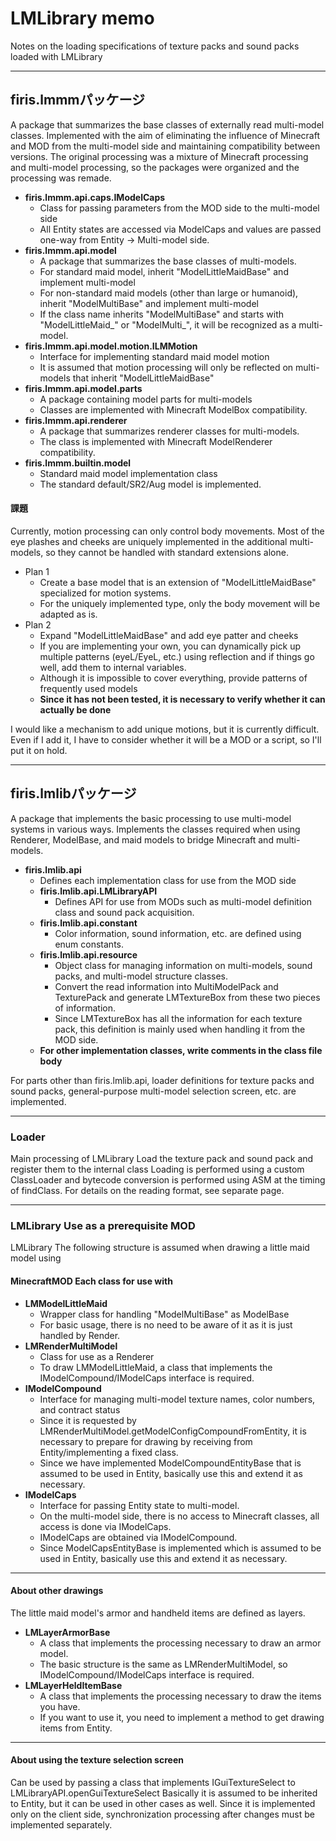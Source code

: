 LMLibrary memo
===

Notes on the loading specifications of texture packs and sound packs loaded with LMLibrary    

---

## firis.lmmmパッケージ
 A package that summarizes the base classes of externally read multi-model classes.
Implemented with the aim of eliminating the influence of Minecraft and MOD from the multi-model side and maintaining compatibility between versions.
The original processing was a mixture of Minecraft processing and multi-model processing, so the packages were organized and the processing was remade. 
 - **firis.lmmm.api.caps.IModelCaps**
   - Class for passing parameters from the MOD side to the multi-model side
   - All Entity states are accessed via ModelCaps and values ​​are passed one-way from Entity -> Multi-model side.
 - **firis.lmmm.api.model**
   - A package that summarizes the base classes of multi-models.
   - For standard maid model, inherit "ModelLittleMaidBase" and implement multi-model
   - For non-standard maid models (other than large or humanoid), inherit "ModelMultiBase" and implement multi-model
   - If the class name inherits "ModelMultiBase" and starts with "ModelLittleMaid_" or "ModelMulti_", it will be recognized as a multi-model.
 - **firis.lmmm.api.model.motion.ILMMotion**
   - Interface for implementing standard maid model motion
   - It is assumed that motion processing will only be reflected on multi-models that inherit "ModelLittleMaidBase"
 - **firis.lmmm.api.model.parts**
   - A package containing model parts for multi-models
   - Classes are implemented with Minecraft ModelBox compatibility.
 - **firis.lmmm.api.renderer**
   - A package that summarizes renderer classes for multi-models.
   - The class is implemented with Minecraft ModelRenderer compatibility.
 - **firis.lmmm.builtin.model**
   - Standard maid model implementation class
   - The standard default/SR2/Aug model is implemented.

   
#### 課題
Currently, motion processing can only control body movements.
Most of the eye plashes and cheeks are uniquely implemented in the additional multi-models, so they cannot be handled with standard extensions alone.
  - Plan 1
    - Create a base model that is an extension of "ModelLittleMaidBase" specialized for motion systems.
    - For the uniquely implemented type, only the body movement will be adapted as is.
  - Plan 2
    - Expand "ModelLittleMaidBase" and add eye patter and cheeks
    - If you are implementing your own, you can dynamically pick up multiple patterns (eyeL/EyeL, etc.) using reflection and if things go well, add them to internal variables.
    - Although it is impossible to cover everything, provide patterns of frequently used models
    - **Since it has not been tested, it is necessary to verify whether it can actually be done**

I would like a mechanism to add unique motions, but it is currently difficult.
Even if I add it, I have to consider whether it will be a MOD or a script, so I'll put it on hold.

---

## firis.lmlibパッケージ
A package that implements the basic processing to use multi-model systems in various ways.
Implements the classes required when using Renderer, ModelBase, and maid models to bridge Minecraft and multi-models.
 - **firis.lmlib.api**
   - Defines each implementation class for use from the MOD side
   - **firis.lmlib.api.LMLibraryAPI**
     - Defines API for use from MODs such as multi-model definition class and sound pack acquisition.
   - **firis.lmlib.api.constant**
     - Color information, sound information, etc. are defined using enum constants.
   - **firis.lmlib.api.resource**
     - Object class for managing information on multi-models, sound packs, and multi-model structure classes.
     - Convert the read information into MultiModelPack and TexturePack and generate LMTextureBox from these two pieces of information.
     - Since LMTextureBox has all the information for each texture pack, this definition is mainly used when handling it from the MOD side.
   - **For other implementation classes, write comments in the class file body**
  
For parts other than firis.lmlib.api, loader definitions for texture packs and sound packs, general-purpose multi-model selection screen, etc. are implemented.  
   
---
  
### Loader
Main processing of LMLibrary
Load the texture pack and sound pack and register them to the internal class
Loading is performed using a custom ClassLoader and bytecode conversion is performed using ASM at the timing of findClass.
For details on the reading format, see separate page.
  
---
  
### LMLibrary Use as a prerequisite MOD
LMLibrary The following structure is assumed when drawing a little maid model using
#### MinecraftMOD Each class for use with
  - **LMModelLittleMaid**
    - Wrapper class for handling "ModelMultiBase" as ModelBase
    - For basic usage, there is no need to be aware of it as it is just handled by Render.
  - **LMRenderMultiModel**
    - Class for use as a Renderer
    - To draw LMModelLittleMaid, a class that implements the IModelCompound/IModelCaps interface is required.
  - **IModelCompound**
    - Interface for managing multi-model texture names, color numbers, and contract status
    - Since it is requested by LMRenderMultiModel.getModelConfigCompoundFromEntity, it is necessary to prepare for drawing by receiving from Entity/implementing a fixed class.
    - Since we have implemented ModelCompoundEntityBase that is assumed to be used in Entity, basically use this and extend it as necessary.
  - **IModelCaps**
    - Interface for passing Entity state to multi-model.
    - On the multi-model side, there is no access to Minecraft classes, all access is done via IModelCaps.
    - IModelCaps are obtained via IModelCompound.
    - Since ModelCapsEntityBase is implemented which is assumed to be used in Entity, basically use this and extend it as necessary.
---

#### About other drawings
The little maid model's armor and handheld items are defined as layers.
  - **LMLayerArmorBase**
    - A class that implements the processing necessary to draw an armor model.
    - The basic structure is the same as LMRenderMultiModel, so IModelCompound/IModelCaps interface is required.
  - **LMLayerHeldItemBase**
    - A class that implements the processing necessary to draw the items you have.
    - If you want to use it, you need to implement a method to get drawing items from Entity.
---
  
#### About using the texture selection screen
Can be used by passing a class that implements IGuiTextureSelect to LMLibraryAPI.openGuiTextureSelect
Basically it is assumed to be inherited to Entity, but it can be used in other cases as well.
Since it is implemented only on the client side, synchronization processing after changes must be implemented separately.  


